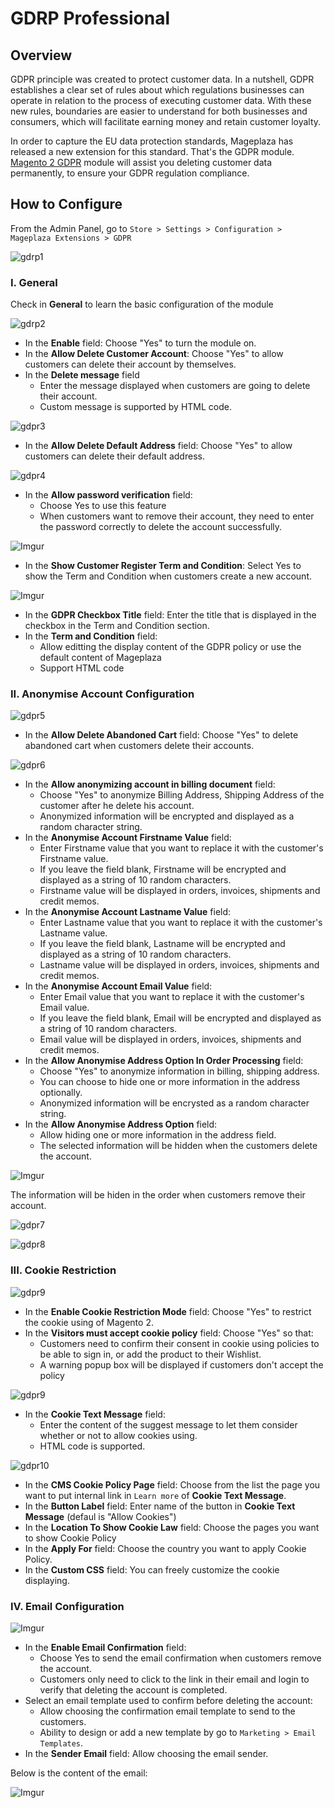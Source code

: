 # GDRP Professional

## Overview 
GDPR principle was created to protect customer data. In a nutshell, GDPR establishes a clear set of rules about which regulations businesses can operate in relation to the process of executing customer data. With these new rules, boundaries are easier to understand for both businesses and consumers, which will facilitate earning money and retain customer loyalty.

In order to capture the EU data protection standards, Mageplaza has released a new extension for this standard. That's the GDPR module. [Magento 2 GDPR](https://github.com/mageplaza/magento-2-gdpr) module will assist you deleting customer data permanently, to ensure your GDPR regulation compliance.

## How to Configure
From the Admin Panel, go to ``Store > Settings > Configuration > Mageplaza Extensions > GDPR``

![gdrp1](https://i.imgur.com/YGJmKZh.png)

### I. General 
Check in **General** to learn the basic configuration of the module

![gdrp2](https://i.imgur.com/4cB3TrU.png)

* In the **Enable** field: Choose "Yes" to turn the module on.
* In the **Allow Delete Customer Account**: Choose "Yes" to allow customers can delete their account by themselves.
* In the **Delete message** field
  * Enter the message displayed when customers are going to delete their account.
  * Custom message is supported by HTML code.

![gdpr3](https://i.imgur.com/SuWVlKw.png)

* In the **Allow Delete Default Address** field: Choose "Yes" to allow customers can delete their default address.

![gdpr4](https://i.imgur.com/CccsEGQ.png)

* In the **Allow password verification** field:
  * Choose Yes to use this feature
  * When customers want to remove their account, they need to enter the password correctly to delete the account successfully.
  
![Imgur](https://i.imgur.com/SoTXGCv.png)

* In the **Show Customer Register Term and Condition**: Select Yes to show the Term and Condition when customers create a new account.

![Imgur](https://i.imgur.com/1zDzGns.png)

* In the **GDPR Checkbox Title** field: Enter the title that is displayed in the checkbox in the Term and Condition section.
* In the **Term and Condition** field: 
  * Allow editting the display content of the GDPR policy or use the default content of Mageplaza
  * Support HTML code

### II. Anonymise Account Configuration

![gdpr5](https://i.imgur.com/OwqDIad.png)

* In the **Allow Delete Abandoned Cart** field: Choose "Yes" to delete abandoned cart when customers delete their accounts.

![gdpr6](https://i.imgur.com/SvoWNOz.png)

* In the **Allow anonymizing account in billing document** field:
  * Choose "Yes" to anonymize Billing Address, Shipping Address of the customer after he delete his account.
  * Anonymized information will be encrypted and displayed as a random character string.
* In the **Anonymise Account Firstname Value** field:
  * Enter Firstname value that you want to replace it with the customer's Firstname value.
  * If you leave the field blank, Firstname will be encrypted and displayed as a string of 10 random characters.
  * Firstname value will be displayed in orders, invoices, shipments and credit memos.
* In the **Anonymise Account Lastname Value** field:
  * Enter Lastname value that you want to replace it with the customer's Lastname value.
  * If you leave the field blank, Lastname will be encrypted and displayed as a string of 10 random characters.
  * Lastname value will be displayed in orders, invoices, shipments and credit memos.
* In the **Anonymise Account Email Value** field:
  * Enter Email value that you want to replace it with the customer's Email value.
  * If you leave the field blank, Email will be encrypted and displayed as a string of 10 random characters.
  * Email value will be displayed in orders, invoices, shipments and credit memos.
* In the **Allow Anonymise Address Option In Order Processing** field:
  * Choose "Yes" to anonymize information in billing, shipping address.
  * You can choose to hide one or more information in the address optionally.
  * Anonymized information will be encrysted as a random character string.
* In the **Allow Anonymise Address Option** field:
  * Allow hiding one or more information in the address field.
  * The selected information will be hidden when the customers delete the account.

![Imgur](https://i.imgur.com/V2khIOt.png)

The information will be hiden in the order when customers remove their account.
  
![gdpr7](https://i.imgur.com/xrSpILH.png)

![gdpr8](https://i.imgur.com/VksrRV5.png)

### III. Cookie Restriction

![gdpr9](https://i.imgur.com/Xu06tpk.png)

* In the **Enable Cookie Restriction Mode** field: Choose "Yes" to restrict the cookie using of Magento 2.
* In the **Visitors must accept cookie policy** field: Choose "Yes" so that:
  * Customers need to confirm their consent in cookie using policies to be able to sign in, or add the product to their Wishlist.
  * A warning popup box will be displayed if customers don't accept the policy

![gdpr9](https://i.imgur.com/59W32xi.png)

* In the **Cookie Text Message** field: 
  * Enter the content of the suggest message to let them consider whether or not to allow cookies using.
  * HTML code is supported.

![gdpr10](https://i.imgur.com/VWOgSjp.png)

* In the **CMS Cookie Policy Page** field: Choose from the list the page you want to put internal link in ``Learn more`` of **Cookie Text Message**.
* In the **Button Label** field: Enter name of the button in **Cookie Text Message** (defaul is "Allow Cookies")
* In the **Location To Show Cookie Law** field: Choose the pages you want to show Cookie Policy
* In the **Apply For** field: Choose the country you want to apply Cookie Policy.
* In the **Custom CSS** field: You can freely customize the cookie displaying.

### IV. Email Configuration

![Imgur](https://i.imgur.com/HlGrROY.png)

* In the **Enable Email Confirmation** field:
  * Choose Yes to send the email confirmation when customers remove the account.
  * Customers only need to click to the link in their email and login to verify that deleting the account is completed.
* Select an email template used to confirm before deleting the account:
  * Allow choosing the confirmation email template to send to the customers.
  * Ability to design or add a new template by go to `Marketing > Email Templates`.
* In the **Sender Email** field: Allow choosing the email sender.

Below is the content of the email:

![Imgur](https://i.imgur.com/0uRTyAs.png)
  



